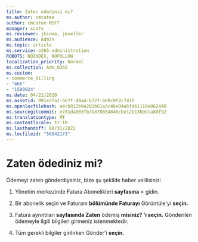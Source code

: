 ```yaml
---
title: Zaten ödediniz mi?
ms.author: cmcatee
author: cmcatee-MSFT
manager: scotv
ms.reviewer: jkinma, jmueller
ms.audience: Admin
ms.topic: article
ms.service: o365-administration
ROBOTS: NOINDEX, NOFOLLOW
localization_priority: Normal
ms.collection: Adm_O365
ms.custom:
- commerce_billing
- "466"
- "1500024"
ms.date: 04/21/2020
ms.assetid: 091e3fa1-b67f-40a4-b72f-b69c9f2c741f
ms.openlocfilehash: a4cb812b9a201b61a3c46e04a5fd61110a862448
ms.sourcegitcommit: e781da003fb7b878854846cbe12b13b9dca8df92
ms.translationtype: MT
ms.contentlocale: tr-TR
ms.lasthandoff: 08/31/2021
ms.locfileid: "58842173"
---
```

# <a name="already-paid"></a>Zaten ödediniz mi?

Ödemeyi zaten gönderdiysiniz, bize şu şekilde haber velilisiniz:
  
1. Yönetim merkezinde Fatura Abonelikleri **sayfasına** \> [](https://go.microsoft.com/fwlink/p/?linkid=842054) gidin.

2. Bir abonelik seçin ve Faturam **bölümünde Faturayı** Görüntüle'yi **seçin.**

3. Fatura ayrıntıları **sayfasında Zaten** ödemiş **misiniz? 'ı seçin.** Gönderilen ödemeyle ilgili bilgileri girmeniz istenmektedir.

4. Tüm gerekli bilgiler girilirken Gönder'i **seçin.**